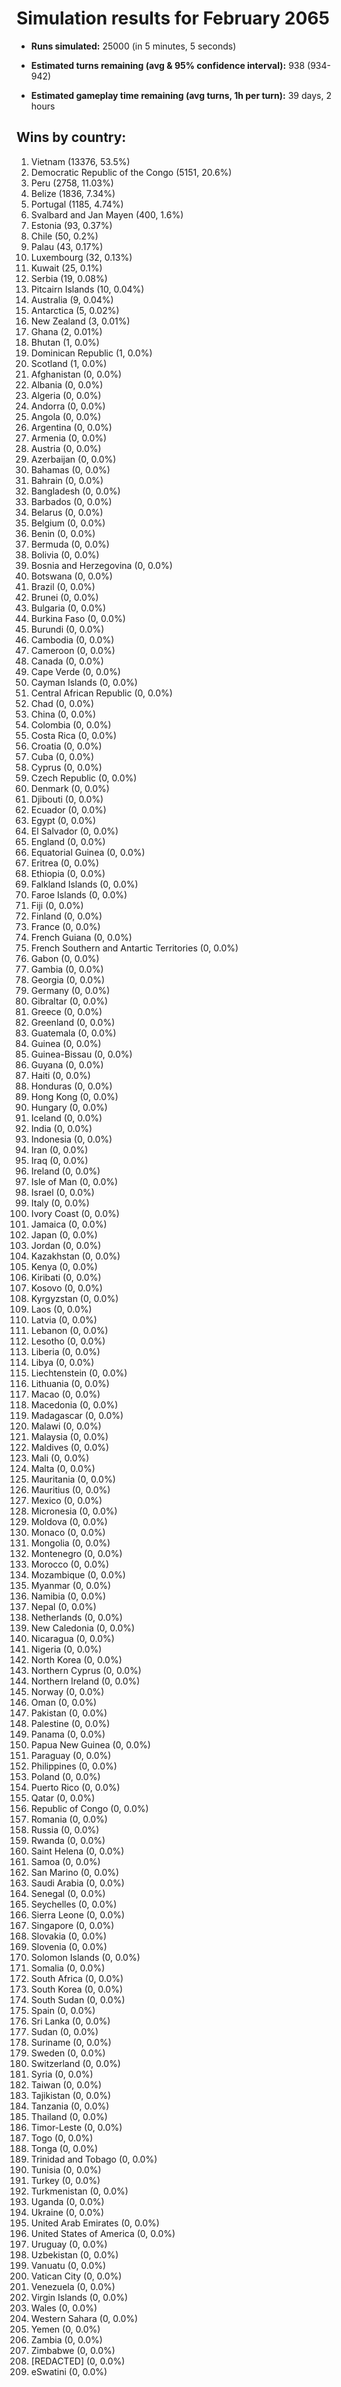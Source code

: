 # Simulation results for February 2065

* **Runs simulated:** 25000 (in 5 minutes, 5 seconds)

* **Estimated turns remaining (avg & 95% confidence interval):** 938 (934-942)

* **Estimated gameplay time remaining (avg turns, 1h per turn):** 39 days, 2 hours

## Wins by country:
1. Vietnam (13376, 53.5%)
2. Democratic Republic of the Congo (5151, 20.6%)
3. Peru (2758, 11.03%)
4. Belize (1836, 7.34%)
5. Portugal (1185, 4.74%)
6. Svalbard and Jan Mayen (400, 1.6%)
7. Estonia (93, 0.37%)
8. Chile (50, 0.2%)
9. Palau (43, 0.17%)
10. Luxembourg (32, 0.13%)
11. Kuwait (25, 0.1%)
12. Serbia (19, 0.08%)
13. Pitcairn Islands (10, 0.04%)
14. Australia (9, 0.04%)
15. Antarctica (5, 0.02%)
16. New Zealand (3, 0.01%)
17. Ghana (2, 0.01%)
18. Bhutan (1, 0.0%)
19. Dominican Republic (1, 0.0%)
20. Scotland (1, 0.0%)
21. Afghanistan (0, 0.0%)
22. Albania (0, 0.0%)
23. Algeria (0, 0.0%)
24. Andorra (0, 0.0%)
25. Angola (0, 0.0%)
26. Argentina (0, 0.0%)
27. Armenia (0, 0.0%)
28. Austria (0, 0.0%)
29. Azerbaijan (0, 0.0%)
30. Bahamas (0, 0.0%)
31. Bahrain (0, 0.0%)
32. Bangladesh (0, 0.0%)
33. Barbados (0, 0.0%)
34. Belarus (0, 0.0%)
35. Belgium (0, 0.0%)
36. Benin (0, 0.0%)
37. Bermuda (0, 0.0%)
38. Bolivia (0, 0.0%)
39. Bosnia and Herzegovina (0, 0.0%)
40. Botswana (0, 0.0%)
41. Brazil (0, 0.0%)
42. Brunei (0, 0.0%)
43. Bulgaria (0, 0.0%)
44. Burkina Faso (0, 0.0%)
45. Burundi (0, 0.0%)
46. Cambodia (0, 0.0%)
47. Cameroon (0, 0.0%)
48. Canada (0, 0.0%)
49. Cape Verde (0, 0.0%)
50. Cayman Islands (0, 0.0%)
51. Central African Republic (0, 0.0%)
52. Chad (0, 0.0%)
53. China (0, 0.0%)
54. Colombia (0, 0.0%)
55. Costa Rica (0, 0.0%)
56. Croatia (0, 0.0%)
57. Cuba (0, 0.0%)
58. Cyprus (0, 0.0%)
59. Czech Republic (0, 0.0%)
60. Denmark (0, 0.0%)
61. Djibouti (0, 0.0%)
62. Ecuador (0, 0.0%)
63. Egypt (0, 0.0%)
64. El Salvador (0, 0.0%)
65. England (0, 0.0%)
66. Equatorial Guinea (0, 0.0%)
67. Eritrea (0, 0.0%)
68. Ethiopia (0, 0.0%)
69. Falkland Islands (0, 0.0%)
70. Faroe Islands (0, 0.0%)
71. Fiji (0, 0.0%)
72. Finland (0, 0.0%)
73. France (0, 0.0%)
74. French Guiana (0, 0.0%)
75. French Southern and Antartic Territories (0, 0.0%)
76. Gabon (0, 0.0%)
77. Gambia (0, 0.0%)
78. Georgia (0, 0.0%)
79. Germany (0, 0.0%)
80. Gibraltar (0, 0.0%)
81. Greece (0, 0.0%)
82. Greenland (0, 0.0%)
83. Guatemala (0, 0.0%)
84. Guinea (0, 0.0%)
85. Guinea-Bissau (0, 0.0%)
86. Guyana (0, 0.0%)
87. Haiti (0, 0.0%)
88. Honduras (0, 0.0%)
89. Hong Kong (0, 0.0%)
90. Hungary (0, 0.0%)
91. Iceland (0, 0.0%)
92. India (0, 0.0%)
93. Indonesia (0, 0.0%)
94. Iran (0, 0.0%)
95. Iraq (0, 0.0%)
96. Ireland (0, 0.0%)
97. Isle of Man (0, 0.0%)
98. Israel (0, 0.0%)
99. Italy (0, 0.0%)
100. Ivory Coast (0, 0.0%)
101. Jamaica (0, 0.0%)
102. Japan (0, 0.0%)
103. Jordan (0, 0.0%)
104. Kazakhstan (0, 0.0%)
105. Kenya (0, 0.0%)
106. Kiribati (0, 0.0%)
107. Kosovo (0, 0.0%)
108. Kyrgyzstan (0, 0.0%)
109. Laos (0, 0.0%)
110. Latvia (0, 0.0%)
111. Lebanon (0, 0.0%)
112. Lesotho (0, 0.0%)
113. Liberia (0, 0.0%)
114. Libya (0, 0.0%)
115. Liechtenstein (0, 0.0%)
116. Lithuania (0, 0.0%)
117. Macao (0, 0.0%)
118. Macedonia (0, 0.0%)
119. Madagascar (0, 0.0%)
120. Malawi (0, 0.0%)
121. Malaysia (0, 0.0%)
122. Maldives (0, 0.0%)
123. Mali (0, 0.0%)
124. Malta (0, 0.0%)
125. Mauritania (0, 0.0%)
126. Mauritius (0, 0.0%)
127. Mexico (0, 0.0%)
128. Micronesia (0, 0.0%)
129. Moldova (0, 0.0%)
130. Monaco (0, 0.0%)
131. Mongolia (0, 0.0%)
132. Montenegro (0, 0.0%)
133. Morocco (0, 0.0%)
134. Mozambique (0, 0.0%)
135. Myanmar (0, 0.0%)
136. Namibia (0, 0.0%)
137. Nepal (0, 0.0%)
138. Netherlands (0, 0.0%)
139. New Caledonia (0, 0.0%)
140. Nicaragua (0, 0.0%)
141. Nigeria (0, 0.0%)
142. North Korea (0, 0.0%)
143. Northern Cyprus (0, 0.0%)
144. Northern Ireland (0, 0.0%)
145. Norway (0, 0.0%)
146. Oman (0, 0.0%)
147. Pakistan (0, 0.0%)
148. Palestine (0, 0.0%)
149. Panama (0, 0.0%)
150. Papua New Guinea (0, 0.0%)
151. Paraguay (0, 0.0%)
152. Philippines (0, 0.0%)
153. Poland (0, 0.0%)
154. Puerto Rico (0, 0.0%)
155. Qatar (0, 0.0%)
156. Republic of Congo (0, 0.0%)
157. Romania (0, 0.0%)
158. Russia (0, 0.0%)
159. Rwanda (0, 0.0%)
160. Saint Helena (0, 0.0%)
161. Samoa (0, 0.0%)
162. San Marino (0, 0.0%)
163. Saudi Arabia (0, 0.0%)
164. Senegal (0, 0.0%)
165. Seychelles (0, 0.0%)
166. Sierra Leone (0, 0.0%)
167. Singapore (0, 0.0%)
168. Slovakia (0, 0.0%)
169. Slovenia (0, 0.0%)
170. Solomon Islands (0, 0.0%)
171. Somalia (0, 0.0%)
172. South Africa (0, 0.0%)
173. South Korea (0, 0.0%)
174. South Sudan (0, 0.0%)
175. Spain (0, 0.0%)
176. Sri Lanka (0, 0.0%)
177. Sudan (0, 0.0%)
178. Suriname (0, 0.0%)
179. Sweden (0, 0.0%)
180. Switzerland (0, 0.0%)
181. Syria (0, 0.0%)
182. Taiwan (0, 0.0%)
183. Tajikistan (0, 0.0%)
184. Tanzania (0, 0.0%)
185. Thailand (0, 0.0%)
186. Timor-Leste (0, 0.0%)
187. Togo (0, 0.0%)
188. Tonga (0, 0.0%)
189. Trinidad and Tobago (0, 0.0%)
190. Tunisia (0, 0.0%)
191. Turkey (0, 0.0%)
192. Turkmenistan (0, 0.0%)
193. Uganda (0, 0.0%)
194. Ukraine (0, 0.0%)
195. United Arab Emirates (0, 0.0%)
196. United States of America (0, 0.0%)
197. Uruguay (0, 0.0%)
198. Uzbekistan (0, 0.0%)
199. Vanuatu (0, 0.0%)
200. Vatican City (0, 0.0%)
201. Venezuela (0, 0.0%)
202. Virgin Islands (0, 0.0%)
203. Wales (0, 0.0%)
204. Western Sahara (0, 0.0%)
205. Yemen (0, 0.0%)
206. Zambia (0, 0.0%)
207. Zimbabwe (0, 0.0%)
208. [REDACTED] (0, 0.0%)
209. eSwatini (0, 0.0%)
